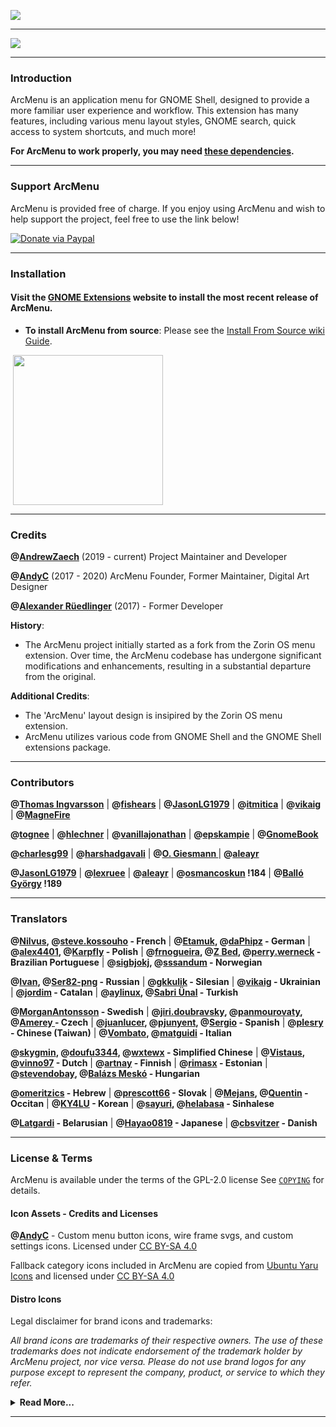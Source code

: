 ![](https://gitlab.com/arcmenu/arcmenu-assets/raw/master/images/ArcMenu_WideBanner.png)

-----

![](https://gitlab.com/arcmenu/arcmenu-assets/raw/master/images/ArcMenu_Banner.png)

-----

### Introduction

ArcMenu is an application menu for GNOME Shell, designed to provide a more familiar user experience and workflow. This extension has many features, including various menu layout styles, GNOME search, quick access to system shortcuts, and much more!

**For ArcMenu to work properly, you may need [these dependencies](https://gitlab.com/arcmenu/ArcMenu/-/wikis/ArcMenu-Dependencies).**

-----

### Support ArcMenu

ArcMenu is provided free of charge. If you enjoy using ArcMenu and wish to help support the project, feel free to use the link below!

[![Donate via Paypal](https://gitlab.com/arcmenu/arcmenu-assets/raw/master/images/paypal_donate.png)](https://www.paypal.com/cgi-bin/webscr?cmd=_donations&business=53CWA7NR743WC&item_name=Support+ArcMenu&currency_code=USD&source=url)


-----

### Installation

#### Visit the [GNOME Extensions](https://extensions.gnome.org/extension/3628/arcmenu/) website to install the most recent release of ArcMenu.

- **To install ArcMenu from source**: Please see the [Install From Source wiki Guide](https://gitlab.com/arcmenu/ArcMenu/-/wikis/Install-From-Source-Guide).

<p align="left">
       <a href="https://extensions.gnome.org/extension/3628/arcmenu/" >
    <img src="https://gitlab.com/arcmenu/arcmenu-assets/raw/master/images/get-it-ego.png" width="240" style="margin-left: 4px"/>
    </a>

-----

### Credits

**@[AndrewZaech](https://gitlab.com/AndrewZaech)** (2019 - current) Project Maintainer and Developer

**@[AndyC](https://gitlab.com/LinxGem33)** (2017 - 2020) ArcMenu Founder, Former Maintainer, Digital Art Designer

**@[Alexander Rüedlinger](https://github.com/lexruee)** (2017) - Former Developer

**History**:
* The ArcMenu project initially started as a fork from the Zorin OS menu extension. Over time, the ArcMenu codebase has undergone significant modifications and enhancements, resulting in a substantial departure from the original.

**Additional Credits**:
* The 'ArcMenu' layout design is insipired by the Zorin OS menu extension.
* ArcMenu utilizes various code from GNOME Shell and the GNOME Shell extensions package.

-----

### Contributors

**@[Thomas Ingvarsson](https://gitlab.com/tingvarsson)** | **@[fishears](https://github.com/fishears)** | **@[JasonLG1979](https://github.com/JasonLG1979)** | **@[itmitica](https://github.com/itmitica)** | **@[vikaig](https://gitlab.com/vikaig)** | **@[MagneFire](https://gitlab.com/MagneFire)**

**@[tognee](https://gitlab.com/tognee)** | **@[hlechner](https://gitlab.com/hlechner)** | **@[vanillajonathan](https://gitlab.com/vanillajonathan)** | **@[epskampie](https://gitlab.com/epskampie)** | **@[GnomeBook](https://gitlab.com/GnomeBook)** 

**@[charlesg99](https://github.com/charlesg99)** | **@[harshadgavali](https://gitlab.com/harshadgavali)** | **@[O. Giesmann ](https://gitlab.com/Etamuk)** | **@[aleayr ](https://gitlab.com/aleayr)**

**@[JasonLG1979](https://github.com/JasonLG1979)**  | **@[lexruee](https://github.com/lexruee)** | **@[aleayr](https://gitlab.com/aleayr)** | **@[osmancoskun](https://gitlab.com/osmancoskun) !184** | **@[Balló György](https://gitlab.com/City-busz) !189**

-----

### Translators

**@[Nilvus](https://gitlab.com/Nilvus), @[steve.kossouho](https://gitlab.com/steve.kossouho) - French** | **@[Etamuk](https://gitlab.com/Etamuk), @[daPhipz](https://gitlab.com/daPhipz) - German** | **@[alex4401](https://gitlab.com/alex4401), @[Karpfly](https://gitlab.com/MacKarp) - Polish** | **@[frnogueira](https://gitlab.com/frnogueira), @[Z Bed](https://gitlab.com/zbed), @[perry.werneck](https://gitlab.com/perry.werneck) - Brazilian Portuguese** | **@[sigbjokj](https://gitlab.com/sigbjokj), @[sssandum](https://gitlab.com/sssandum) - Norwegian**

 **@[Ivan](https://gitlab.com/vantu5z), @[Ser82-png](https://gitlab.com/Ser82-png) - Russian** | **@[gkkulik](https://gitlab.com/gkkulik) - Silesian** | **@[vikaig](https://gitlab.com/vikaig) - Ukrainian** | **@[jordim](https://gitlab.com/jordim) - Catalan** | **@[aylinux](https://gitlab.com/aylinux), @[Sabri Ünal](https://gitlab.com/sabriunal) - Turkish**
 

**@[MorganAntonsson](https://gitlab.com/MorganAntonsson) - Swedish** | **@[jiri.doubravsky](https://gitlab.com/jiri.doubravsky), @[panmourovaty](https://gitlab.com/panmourovaty), @[Amerey ](https://gitlab.com/Amerey.eu) - Czech** | **@[juanlucer](https://gitlab.com/juanlucer), @[pjunyent](https://gitlab.com/pjunyent), @[Sergio](https://gitlab.com/IngrownMink4) - Spanish** | **@[plesry](https://gitlab.com/plesry) - Chinese (Taiwan)** | **@[Vombato](https://gitlab.com/Vombato), @[matguidi](https://gitlab.com/matguidi) - Italian**

**@[skygmin](https://gitlab.com/skygmin), @[doufu3344](https://gitlab.com/doufu3344), @[wxtewx](https://gitlab.com/wxtewx) - Simplified Chinese** | **@[Vistaus](https://gitlab.com/Vistaus), @[vinno97](https://gitlab.com/vinno97) - Dutch** | **@[artnay](https://gitlab.com/artnay) - Finnish** |  **@[rimasx](https://gitlab.com/rimasx) - Estonian** | **@[stevendobay](https://gitlab.com/stevendobay), @[Balázs Meskó](https://gitlab.com/meskobalazs) - Hungarian** 

**@[omeritzics](https://gitlab.com/omeritzics) - Hebrew** | **@[prescott66](https://gitlab.com/prescott66) - Slovak** | **@[Mejans](https://gitlab.com/Mejans), @[Quentin](https://gitlab.com/quenty_occitania) - Occitan** | **@[KY4LU](https://gitlab.com/mjkim__) - Korean** |  **@[sayuri](https://gitlab.com/sayuri-), @[helabasa](https://gitlab.com/helabasa) - Sinhalese**

**@[Latgardi](https://gitlab.com/Latgardi) - Belarusian** | **@[Hayao0819](https://gitlab.com/Hayao0819) - Japanese** | **@[cbsvitzer](https://gitlab.com/cbsvitzer) - Danish**

-----

### License & Terms

ArcMenu is available under the terms of the GPL-2.0 license See [`COPYING`](https://gitlab.com/arcmenu/ArcMenu/blob/master/COPYING) for details.

#### Icon Assets - Credits and Licenses

**@[AndyC](https://gitlab.com/LinxGem33)** - Custom menu button icons, wire frame svgs, and custom settings icons. Licensed under [CC BY-SA 4.0](https://creativecommons.org/licenses/by-sa/4.0/)

Fallback category icons included in ArcMenu are copied from [Ubuntu Yaru Icons](https://github.com/ubuntu/yaru) and licensed under [CC BY-SA 4.0](https://creativecommons.org/licenses/by-sa/4.0/)

#### Distro Icons

Legal disclaimer for brand icons and trademarks:

*All brand icons are trademarks of their respective owners. The use of these trademarks does not indicate endorsement of the trademark holder by ArcMenu project, nor vice versa. Please do not use brand logos for any purpose except to represent the company, product, or service to which they refer.*

<details>
<summary><b>Read More...</b></summary>

<p>

* **UBUNTU ![](https://gitlab.com/arcmenu/arcmenu-assets/raw/master/images/copyright2.svg)** - Ubuntu name and Ubuntu logo is a trademark of Canonical ![](https://gitlab.com/arcmenu/arcmenu-assets/raw/master/images/copyright2.svg) Ltd.

* **FEDORA ![](https://gitlab.com/arcmenu/arcmenu-assets/raw/master/images/copyright2.svg)** - Fedora and the Infinity design logo are trademarks of Red Hat, Inc.

* **DEBIAN ![](https://gitlab.com/arcmenu/arcmenu-assets/raw/master/images/copyright2.svg)** - is a registered trademark owned by Software in the Public Interest, Inc. Debian trademark is a registered United States trademark of Software in the Public Interest, Inc., managed by the Debian project.

* **MANJARO ![](https://gitlab.com/arcmenu/arcmenu-assets/raw/master/images/copyright2.svg)** - (logo) and name is a trademark of Manjaro GmbH & Co. KG

* **POP_OS! ![](https://gitlab.com/arcmenu/arcmenu-assets/raw/master/images/copyright2.svg)** - Name and (logo) is a trademark of system 76 ![](https://gitlab.com/arcmenu/arcmenu-assets/raw/master/images/copyright2.svg) Inc.

* **ARCH LINUX ![](https://gitlab.com/arcmenu/arcmenu-assets/raw/master/images/copyright2.svg)** - The stylized Arch Linux logo are recognised trademarks of Arch Linux, copyright 2002-2017 Judd Vinet and Aaron Griffin

* **SOLUS** - name and logo is Copyright ![](https://gitlab.com/arcmenu/arcmenu-assets/raw/master/images/copyright2.svg) 2014-2018 by Solus Project

* **KALI LINUX** - logo and name is part of ![](https://gitlab.com/arcmenu/arcmenu-assets/raw/master/images/copyright2.svg) OffSec Services Limited 2020

* **PUREOS** - name and logo is developed by members of the Purism community

* **RASPBERRY PI** ![](https://gitlab.com/arcmenu/arcmenu-assets/raw/master/images/copyright2.svg) - Logo and name is part of Raspberry Pi Foundation
UK Registered Charity 1129409

* **Gentoo Authors![](https://gitlab.com/arcmenu/arcmenu-assets/raw/master/images/copyright2.svg)** 2001–2020
Gentoo is a trademark of the Gentoo Foundation, Inc.

* **Voyager ![](https://gitlab.com/arcmenu/arcmenu-assets/raw/master/images/copyright2.svg) Linux**
(name) and (logo)

* **MXLinux![](https://gitlab.com/arcmenu/arcmenu-assets/raw/master/images/copyright2.svg)** 2020 -
Linux - is the registered trademark of Linus Torvalds in the U.S. and other countries.

* **Red Hat, Inc.![](https://gitlab.com/arcmenu/arcmenu-assets/raw/master/images/copyright2.svg)** Copyright 2020 
(name) and (logo)

* **ZORIN OS** - The "Z" logomark is a registered trademark of Zorin Technology Group Ltd. Copyright © 2019 - 2021 Zorin Technology Group Ltd

* **Pardus** - Pardus is a trademark of the TUBITAK ULAKBIM. Copyright © 2003–2023 TUBITAK ULAKBIM

</p>
</details>

-----
